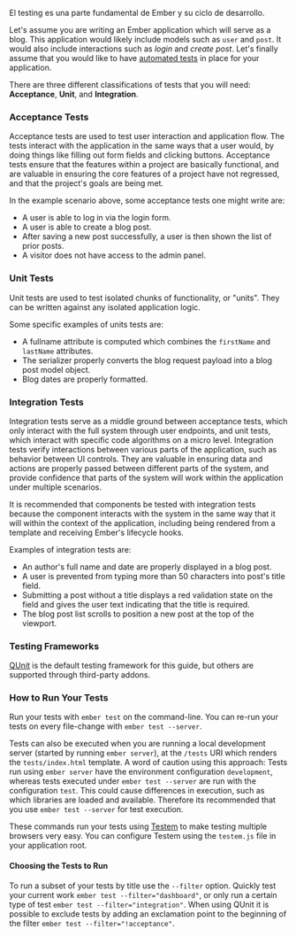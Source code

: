 El testing es una parte fundamental de Ember y su ciclo de desarrollo.

Let's assume you are writing an Ember application which will serve as a blog. This application would likely include models such as `user` and `post`. It would also include interactions such as *login* and *create post*. Let's finally assume that you would like to have [automated tests](http://en.wikipedia.org/wiki/Test_automation) in place for your application.

There are three different classifications of tests that you will need: **Acceptance**, **Unit**, and **Integration**.

### Acceptance Tests

Acceptance tests are used to test user interaction and application flow. The tests interact with the application in the same ways that a user would, by doing things like filling out form fields and clicking buttons. Acceptance tests ensure that the features within a project are basically functional, and are valuable in ensuring the core features of a project have not regressed, and that the project's goals are being met.

In the example scenario above, some acceptance tests one might write are:

* A user is able to log in via the login form.
* A user is able to create a blog post.
* After saving a new post successfully, a user is then shown the list of prior posts.
* A visitor does not have access to the admin panel.

### Unit Tests

Unit tests are used to test isolated chunks of functionality, or "units". They can be written against any isolated application logic.

Some specific examples of units tests are:

* A fullname attribute is computed which combines the `firstName` and `lastName` attributes.
* The serializer properly converts the blog request payload into a blog post model object.
* Blog dates are properly formatted.

### Integration Tests

Integration tests serve as a middle ground between acceptance tests, which only interact with the full system through user endpoints, and unit tests, which interact with specific code algorithms on a micro level. Integration tests verify interactions between various parts of the application, such as behavior between UI controls. They are valuable in ensuring data and actions are properly passed between different parts of the system, and provide confidence that parts of the system will work within the application under multiple scenarios.

It is recommended that components be tested with integration tests because the component interacts with the system in the same way that it will within the context of the application, including being rendered from a template and receiving Ember's lifecycle hooks.

Examples of integration tests are:

* An author's full name and date are properly displayed in a blog post.
* A user is prevented from typing more than 50 characters into post's title field.
* Submitting a post without a title displays a red validation state on the field and gives the user text indicating that the title is required.
* The blog post list scrolls to position a new post at the top of the viewport.

### Testing Frameworks

[QUnit](http://qunitjs.com/) is the default testing framework for this guide, but others are supported through third-party addons.

### How to Run Your Tests

Run your tests with `ember test` on the command-line. You can re-run your tests on every file-change with `ember test --server`.

Tests can also be executed when you are running a local development server (started by running `ember server`), at the `/tests` URI which renders the `tests/index.html` template. A word of caution using this approach: Tests run using `ember server` have the environment configuration `development`, whereas tests executed under `ember test --server` are run with the configuration `test`. This could cause differences in execution, such as which libraries are loaded and available. Therefore its recommended that you use `ember test --server` for test execution.

These commands run your tests using [Testem](https://github.com/airportyh/testem) to make testing multiple browsers very easy. You can configure Testem using the `testem.js` file in your application root.

#### Choosing the Tests to Run

To run a subset of your tests by title use the `--filter` option. Quickly test your current work `ember test --filter="dashboard"`, or only run a certain type of test `ember test --filter="integration"`. When using QUnit it is possible to exclude tests by adding an exclamation point to the beginning of the filter `ember test --filter="!acceptance"`.